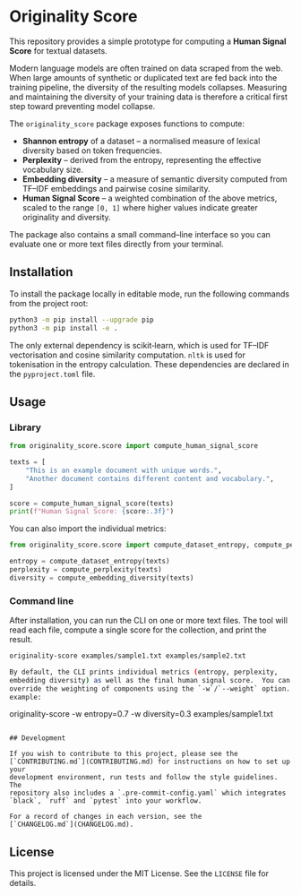 # Originality Score

This repository provides a simple prototype for computing a **Human Signal Score** for textual datasets.

Modern language models are often trained on data scraped from the web.  When large amounts of synthetic or duplicated text are fed back into the training pipeline, the diversity of the resulting models collapses.  Measuring and maintaining the diversity of your training data is therefore a critical first step toward preventing model collapse.

The `originality_score` package exposes functions to compute:

* **Shannon entropy** of a dataset – a normalised measure of lexical diversity based on token frequencies.
* **Perplexity** – derived from the entropy, representing the effective vocabulary size.
* **Embedding diversity** – a measure of semantic diversity computed from TF–IDF embeddings and pairwise cosine similarity.
* **Human Signal Score** – a weighted combination of the above metrics, scaled to the range `[0, 1]` where higher values indicate greater originality and diversity.

The package also contains a small command–line interface so you can evaluate one or more text files directly from your terminal.

## Installation

To install the package locally in editable mode, run the following commands from the project root:

```sh
python3 -m pip install --upgrade pip
python3 -m pip install -e .
```

The only external dependency is scikit‑learn, which is used for TF–IDF vectorisation and cosine similarity computation.  `nltk` is used for tokenisation in the entropy calculation.  These dependencies are declared in the `pyproject.toml` file.

## Usage

### Library

```python
from originality_score.score import compute_human_signal_score

texts = [
    "This is an example document with unique words.",
    "Another document contains different content and vocabulary.",
]

score = compute_human_signal_score(texts)
print(f"Human Signal Score: {score:.3f}")
```

You can also import the individual metrics:

```python
from originality_score.score import compute_dataset_entropy, compute_perplexity, compute_embedding_diversity

entropy = compute_dataset_entropy(texts)
perplexity = compute_perplexity(texts)
diversity = compute_embedding_diversity(texts)
```

### Command line

After installation, you can run the CLI on one or more text files.  The tool will read each file, compute a single score for the collection, and print the result.

```sh
originality-score examples/sample1.txt examples/sample2.txt

By default, the CLI prints individual metrics (entropy, perplexity,
embedding diversity) as well as the final human signal score.  You can
override the weighting of components using the `-w`/`--weight` option.  For
example:

```
originality-score -w entropy=0.7 -w diversity=0.3 examples/sample1.txt
```

## Development

If you wish to contribute to this project, please see the
[`CONTRIBUTING.md`](CONTRIBUTING.md) for instructions on how to set up your
development environment, run tests and follow the style guidelines.  The
repository also includes a `.pre-commit-config.yaml` which integrates
`black`, `ruff` and `pytest` into your workflow.

For a record of changes in each version, see the
[`CHANGELOG.md`](CHANGELOG.md).
```

## License

This project is licensed under the MIT License.  See the `LICENSE` file for details.
